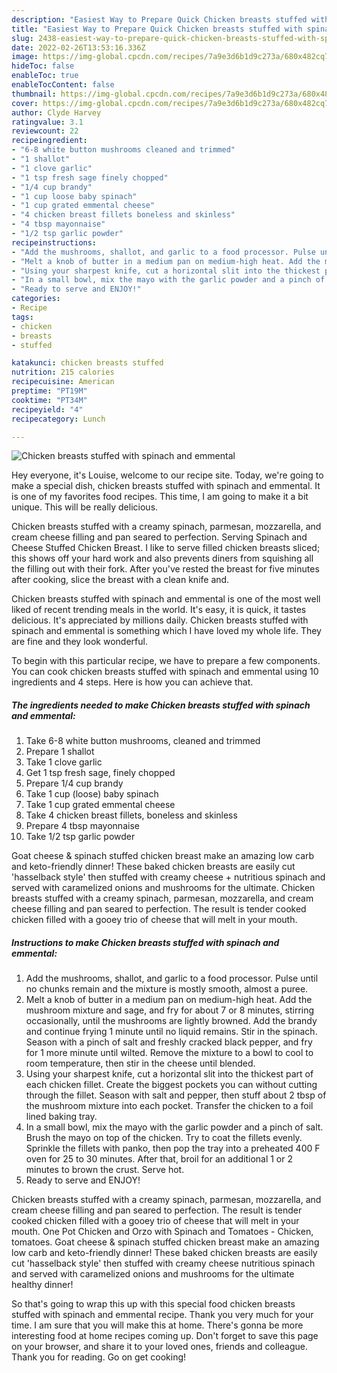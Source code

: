 ```yaml
---
description: "Easiest Way to Prepare Quick Chicken breasts stuffed with spinach and emmental"
title: "Easiest Way to Prepare Quick Chicken breasts stuffed with spinach and emmental"
slug: 2438-easiest-way-to-prepare-quick-chicken-breasts-stuffed-with-spinach-and-emmental
date: 2022-02-26T13:53:16.336Z
image: https://img-global.cpcdn.com/recipes/7a9e3d6b1d9c273a/680x482cq70/chicken-breasts-stuffed-with-spinach-and-emmental-recipe-main-photo.jpg
hideToc: false
enableToc: true
enableTocContent: false
thumbnail: https://img-global.cpcdn.com/recipes/7a9e3d6b1d9c273a/680x482cq70/chicken-breasts-stuffed-with-spinach-and-emmental-recipe-main-photo.jpg
cover: https://img-global.cpcdn.com/recipes/7a9e3d6b1d9c273a/680x482cq70/chicken-breasts-stuffed-with-spinach-and-emmental-recipe-main-photo.jpg
author: Clyde Harvey
ratingvalue: 3.1
reviewcount: 22
recipeingredient:
- "6-8 white button mushrooms cleaned and trimmed"
- "1 shallot"
- "1 clove garlic"
- "1 tsp fresh sage finely chopped"
- "1/4 cup brandy"
- "1 cup loose baby spinach"
- "1 cup grated emmental cheese"
- "4 chicken breast fillets boneless and skinless"
- "4 tbsp mayonnaise"
- "1/2 tsp garlic powder"
recipeinstructions:
- "Add the mushrooms, shallot, and garlic to a food processor. Pulse until no chunks remain and the mixture is mostly smooth, almost a puree."
- "Melt a knob of butter in a medium pan on medium-high heat. Add the mushroom mixture and sage, and fry for about 7 or 8 minutes, stirring occasionally, until the mushrooms are lightly browned. Add the brandy and continue frying 1 minute until no liquid remains. Stir in the spinach. Season with a pinch of salt and freshly cracked black pepper, and fry for 1 more minute until wilted. Remove the mixture to a bowl to cool to room temperature, then stir in the cheese until blended."
- "Using your sharpest knife, cut a horizontal slit into the thickest part of each chicken fillet. Create the biggest pockets you can without cutting through the fillet. Season with salt and pepper, then stuff about 2 tbsp of the mushroom mixture into each pocket. Transfer the chicken to a foil lined baking tray."
- "In a small bowl, mix the mayo with the garlic powder and a pinch of salt. Brush the mayo on top of the chicken. Try to coat the fillets evenly. Sprinkle the fillets with panko, then pop the tray into a preheated 400 F oven for 25 to 30 minutes. After that, broil for an additional 1 or 2 minutes to brown the crust. Serve hot."
- "Ready to serve and ENJOY!"
categories:
- Recipe
tags:
- chicken
- breasts
- stuffed

katakunci: chicken breasts stuffed 
nutrition: 215 calories
recipecuisine: American
preptime: "PT19M"
cooktime: "PT34M"
recipeyield: "4"
recipecategory: Lunch

---
```



![Chicken breasts stuffed with spinach and emmental](https://img-global.cpcdn.com/recipes/7a9e3d6b1d9c273a/680x482cq70/chicken-breasts-stuffed-with-spinach-and-emmental-recipe-main-photo.jpg)

Hey everyone, it's Louise, welcome to our recipe site. Today, we're going to make a special dish, chicken breasts stuffed with spinach and emmental. It is one of my favorites food recipes. This time, I am going to make it a bit unique. This will be really delicious.

Chicken breasts stuffed with a creamy spinach, parmesan, mozzarella, and cream cheese filling and pan seared to perfection. Serving Spinach and Cheese Stuffed Chicken Breast. I like to serve filled chicken breasts sliced; this shows off your hard work and also prevents diners from squishing all the filling out with their fork. After you&#39;ve rested the breast for five minutes after cooking, slice the breast with a clean knife and.

Chicken breasts stuffed with spinach and emmental is one of the most well liked of recent trending meals in the world. It's easy, it is quick, it tastes delicious. It's appreciated by millions daily. Chicken breasts stuffed with spinach and emmental is something which I have loved my whole life. They are fine and they look wonderful.


To begin with this particular recipe, we have to prepare a few components. You can cook chicken breasts stuffed with spinach and emmental using 10 ingredients and 4 steps. Here is how you can achieve that.

<!--inarticleads1-->

##### The ingredients needed to make Chicken breasts stuffed with spinach and emmental:

1. Take 6-8 white button mushrooms, cleaned and trimmed
1. Prepare 1 shallot
1. Take 1 clove garlic
1. Get 1 tsp fresh sage, finely chopped
1. Prepare 1/4 cup brandy
1. Take 1 cup (loose) baby spinach
1. Take 1 cup grated emmental cheese
1. Take 4 chicken breast fillets, boneless and skinless
1. Prepare 4 tbsp mayonnaise
1. Take 1/2 tsp garlic powder


Goat cheese & spinach stuffed chicken breast make an amazing low carb and keto-friendly dinner! These baked chicken breasts are easily cut &#39;hasselback style&#39; then stuffed with creamy cheese + nutritious spinach and served with caramelized onions and mushrooms for the ultimate. Chicken breasts stuffed with a creamy spinach, parmesan, mozzarella, and cream cheese filling and pan seared to perfection. The result is tender cooked chicken filled with a gooey trio of cheese that will melt in your mouth. 

<!--inarticleads2-->

##### Instructions to make Chicken breasts stuffed with spinach and emmental:

1. Add the mushrooms, shallot, and garlic to a food processor. Pulse until no chunks remain and the mixture is mostly smooth, almost a puree.
1. Melt a knob of butter in a medium pan on medium-high heat. Add the mushroom mixture and sage, and fry for about 7 or 8 minutes, stirring occasionally, until the mushrooms are lightly browned. Add the brandy and continue frying 1 minute until no liquid remains. Stir in the spinach. Season with a pinch of salt and freshly cracked black pepper, and fry for 1 more minute until wilted. Remove the mixture to a bowl to cool to room temperature, then stir in the cheese until blended.
1. Using your sharpest knife, cut a horizontal slit into the thickest part of each chicken fillet. Create the biggest pockets you can without cutting through the fillet. Season with salt and pepper, then stuff about 2 tbsp of the mushroom mixture into each pocket. Transfer the chicken to a foil lined baking tray.
1. In a small bowl, mix the mayo with the garlic powder and a pinch of salt. Brush the mayo on top of the chicken. Try to coat the fillets evenly. Sprinkle the fillets with panko, then pop the tray into a preheated 400 F oven for 25 to 30 minutes. After that, broil for an additional 1 or 2 minutes to brown the crust. Serve hot.
1. Ready to serve and ENJOY!

Chicken breasts stuffed with a creamy spinach, parmesan, mozzarella, and cream cheese filling and pan seared to perfection. The result is tender cooked chicken filled with a gooey trio of cheese that will melt in your mouth. One Pot Chicken and Orzo with Spinach and Tomatoes - Chicken, tomatoes. Goat cheese & spinach stuffed chicken breast make an amazing low carb and keto-friendly dinner! These baked chicken breasts are easily cut &#39;hasselback style&#39; then stuffed with creamy cheese nutritious spinach and served with caramelized onions and mushrooms for the ultimate healthy dinner! 

So that's going to wrap this up with this special food chicken breasts stuffed with spinach and emmental recipe. Thank you very much for your time. I am sure that you will make this at home. There's gonna be more interesting food at home recipes coming up. Don't forget to save this page on your browser, and share it to your loved ones, friends and colleague. Thank you for reading. Go on get cooking!
